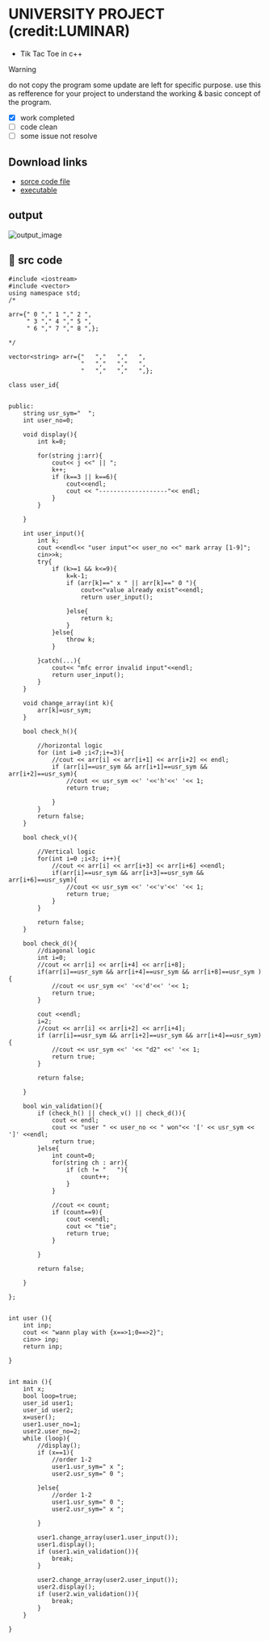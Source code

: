 
# UNIVERSITY PROJECT (credit:LUMINAR) 

- Tik Tac Toe in c++

> [!warning]
> do not copy the program some update are left for specific purpose. use this as refference for your project to understand the working & basic concept of the program. 

- [x] work completed
- [ ] code clean
- [ ] some issue not resolve
## Download links
- [sorce code file](https://github.com/Snp-Rj-Ind-code-error-420/tik-tac-toe/releases/download/v0.0.0.0.0.01/tik.tac.toe.cpp)
- [executable](https://github.com/Snp-Rj-Ind-code-error-420/tik-tac-toe/releases/download/v0.0.0.0.0.01/ttt.exe)

## output
![output_image](https://github.com/Snp-Rj-Ind-code-error-420/tik-tac-toe/assets/80396878/1cc418e2-9f8c-4b0d-b37c-17909d6eb66f)

## 📄 src code  

```
#include <iostream>
#include <vector>
using namespace std;
/*

arr={" 0 "," 1 "," 2 ",
     " 3 "," 4 "," 5 ",
	 " 6 "," 7 "," 8 ",};

*/

vector<string> arr={"   ","   ","   ",
					"   ","   ","   ",
					"   ","   ","   ",};

```
```
class user_id{


public:
	string usr_sym="  ";
	int user_no=0;

```
```
	void display(){
		int k=0;

		for(string j:arr){
			cout<< j <<" || ";
			k++;
			if (k==3 || k==6){
				cout<<endl;
				cout << "-------------------"<< endl;
			}
		}
		
	}
```
```
	int user_input(){
		int k;
		cout <<endl<< "user input"<< user_no <<" mark array [1-9]";
		cin>>k;
		try{
			if (k>=1 && k<=9){
				k=k-1;
				if (arr[k]==" x " || arr[k]==" 0 "){
					cout<<"value already exist"<<endl;
					return user_input();

				}else{
					return k; 
				}
			}else{
				throw k;
			}

		}catch(...){
			cout<< "mfc error invalid input"<<endl;
			return user_input();
		}
	}
```
```
	void change_array(int k){
		arr[k]=usr_sym;
	}
```
```
	bool check_h(){

		//horizontal logic
		for (int i=0 ;i<7;i+=3){
			//cout << arr[i] << arr[i+1] << arr[i+2] << endl;
			if (arr[i]==usr_sym && arr[i+1]==usr_sym && arr[i+2]==usr_sym){
				//cout << usr_sym <<' '<<'h'<<' '<< 1;
				return true;

			}
		}
		return false;
	}			
```
```
	bool check_v(){

		//Vertical logic
		for(int i=0 ;i<3; i++){
			//cout << arr[i] << arr[i+3] << arr[i+6] <<endl;
			if(arr[i]==usr_sym && arr[i+3]==usr_sym && arr[i+6]==usr_sym){
				//cout << usr_sym <<' '<<'v'<<' '<< 1;
				return true;	
			}
		} 

		return false;
	}	
```
```
	bool check_d(){
		//diagonal logic
		int i=0;
		//cout << arr[i] << arr[i+4] << arr[i+8];
		if(arr[i]==usr_sym && arr[i+4]==usr_sym && arr[i+8]==usr_sym ){
			//cout << usr_sym <<' '<<'d'<<' '<< 1;
			return true;
		}
		
		cout <<endl;
		i=2;
		//cout << arr[i] << arr[i+2] << arr[i+4];
		if (arr[i]==usr_sym && arr[i+2]==usr_sym && arr[i+4]==usr_sym){
			//cout << usr_sym <<' '<< "d2" <<' '<< 1;	
			return true;
		}

		return false;
		
	}
```
```
	bool win_validation(){
		if (check_h() || check_v() || check_d()){
			cout << endl;
			cout << "user " << user_no << " won"<< '[' << usr_sym << ']' <<endl;
			return true;
		}else{
			int count=0;
			for(string ch : arr){
				if (ch != "   "){
					count++;
				}
			}

			//cout << count;
			if (count==9){
				cout <<endl;
				cout << "tie";
				return true;
			}

		}
		
		return false;
	
	}

};
```
```

int user (){
	int inp;
	cout << "wann play with {x==>1;0==>2}";
	cin>> inp;
	return inp;

}


```
```
int main (){
	int x;
	bool loop=true;
	user_id user1;
	user_id user2;
	x=user();
	user1.user_no=1;
	user2.user_no=2;
	while (loop){
		//display();
		if (x==1){
			//order 1-2
			user1.usr_sym=" x ";
			user2.usr_sym=" 0 ";
			
		}else{
			//order 1-2
			user1.usr_sym=" 0 ";
			user2.usr_sym=" x ";

		}

		user1.change_array(user1.user_input());
		user1.display();
		if (user1.win_validation()){
			break;
		}

		user2.change_array(user2.user_input());
		user2.display();
		if (user2.win_validation()){
			break;
		}
	}

}



```